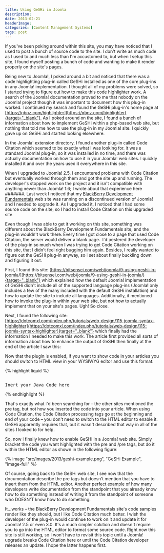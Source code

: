 ```yaml
---
title: Using GeSHi in Joomla
description: 
date: 2013-02-21
headerImage: 
categories: [Content Management Systems]
tags: post
---
```


If you've been poking around within this site, you may have noticed that I used to post a bunch of source code to the site. I don't write as much code as I used to and much less than I'm accustomed to, but when I setup this site, I found myself posting a bunch of code and wanting to make it render properly on the site's pages.

Being new to Joomla!, I poked around a bit and noticed that there was a code highlighting plug-in called GeSHi installed as one of the core plug-ins in any Joomla! implementation. I thought all of my problems were solved, so I started trying to figure out how to make this code highlighter work. A search of the Joomla! documentation proved to me that nobody on the Joomla! project though it was important to document how this plug-in worked. I continued my search and found the GeSHi plug-in's home page at [https://qbnz.com/highlighter](https://qbnz.com/highlighter){target="_blank"}  As I poked around on the site, I found a bunch of information about how to implement GeSHi within a php-based web site, but nothing that told me how to use the plug-in in my Joomla! site. I quickly gave up on GeSHi and started looking elsewhere.

In the Joomla! extension directory, I found another plug-in called Code Citation which seemed to be exactly what I was looking for. It was a standard Joomla! plug-in, so it was installed in no time, and there was actually documentation on how to use it in your Joomla! web sites. I quickly installed it and over the years used it everywhere in this site.

When I upgraded to Joomla! 2.5, I encountered problems with Code Citation but eventually worked through them and got the site up and running. The developer's stopped work on the project and it isn't compatible with anything newer than Joomla! 1.6; I wrote about that experience here #######. Last week I noticed that my [BlackBerry Development Fundamentals](https://bbdevfundamentals.com) web site was running on a discontinued version of Joomla! and I needed to upgrade it. As I upgraded it, I noticed that I had some source code on the site, so I had to install Code Citation on this upgraded site.

Even though I was able to get it working on this site, something was different about the BlackBerry Development Fundamentals site, and the plug-in wouldn't work there. Every time I got close to a page that used Code Citation, the server would deliver a blank page.  I'd pestered the developer of the plug-in so much when I was trying to get Code Citation working on this site, that I didn't feel right bugging him again. Besides, I really wanted to figure out the GeSHi plug-in anyway, so I set about finally buckling down and figuring it out.

First, I found this site: [https://bitsensei.com/web/joomla/9-using-geshi-in-joomla/](https://bitsensei.com/web/joomla/9-using-geshi-in-joomla/){target="_blank"} which explained how the default Joomla! implementation of GeSHi didn't include all of the supported language plug-ins (Joomla! only includes a few of the many included with the default GeSHi installation) and how to update the site to include all languages. Additionally, it mentioned how to invoke the plug-in within your web site, but not how to actually implement that on your site's pages. Ugh! So close.

Next, I found the following site:  [https://dotcomxl.com/index.php/tutorials/web-design/115-joomla-syntax-highlighter](https://dotcomxl.com/index.php/tutorials/web-design/115-joomla-syntax-highlighter){target="_blank"} which finally had the information I needed to make this work. The article first provided all sorts of information about how to enhance the output of GeSHI then finally at the end of the article I saw this:

Now that the plugin is enabled, if you want to show code in your articles you should switch to HTML view in your WYSIWYG editor and use this format:

{% highlight liquid %}
<pre xml:lang=”java”>  
Inert your Java Code here  
</pre>
{% endhighlight %}

That's exactly what I'd been searching for – the other sites mentioned the pre tag, but not how you inserted the code into your article. When using Code Citation, the Code Citation processing tags go at the beginning and end of your code – you don't need to switch to the HTML editor to enable it. GeSHi apparently requires that, but it wasn't described that way in all of the sites I looked to for help.

So, now I finally knew how to enable GeSHi in a Joomla! web site. Simply bracket the code you want highlighted with the pre and /pre tags, but do it within the HTML editor as shown in the following figure:

{% image "src/images/2013/geshi-example.png", "GeSHi Example", "image-full" %}

Of course, going back to the GeSHi web site, I see now that the documentation describe the pre tags but doesn't mention that you have to insert them from the HTML editor. Another perfect example of how many developers write documentation from the standpoint that you already know how to do something instead of writing it from the standpoint of someone who DOESN'T know how to do something.

It…works – the BlackBerry Development Fundamentals site's code samples render like they should, but I like Code Citation much better. I wish the developer of the plug-in would continue to work on it and update it for Joomla! 2.5 or even 3.0. It's a much simpler solution and doesn't require you to go into the HTML editor to format some source code. Right now this site is still working, so I won't have to revisit this topic until a Joomla! upgrade breaks Code Citation here or until the Code Citation developer releases an update. I hope the latter happens first.